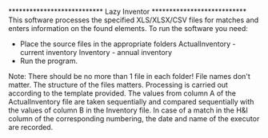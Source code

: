 *************************** Lazy Inventor ***************************
This software processes the specified XLS/XLSX/CSV files for matches and enters information on the found elements.
To run the software you need:
- Place the source files in the appropriate folders
ActualInventory - current inventory
Inventory - annual inventory
- Run the program.


Note:
There should be no more than 1 file in each folder!
File names don't matter.
The structure of the files matters. Processing is carried out according to the template provided.
The values ​​from column A of the ActualInventory file are taken sequentially and compared sequentially with the values ​​of column B in the Inventory file.
In case of a match in the H&I column of the corresponding numbering, the date and name of the executor are recorded.